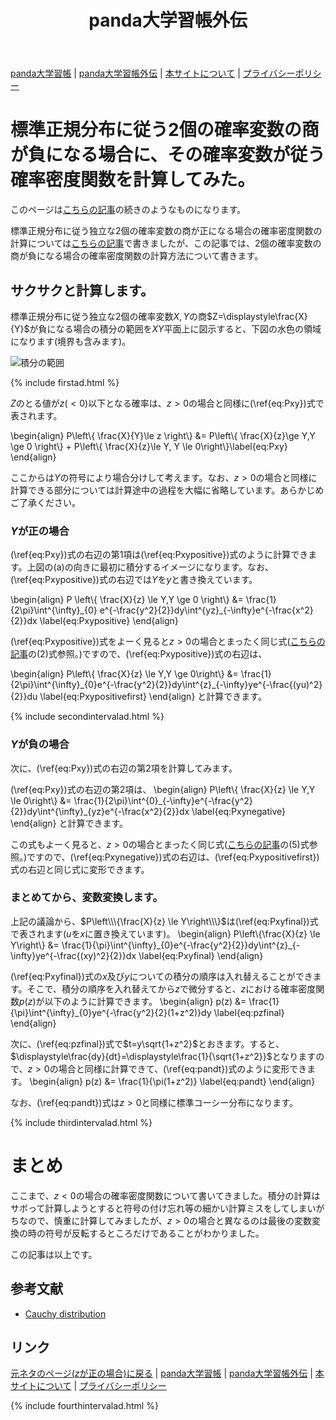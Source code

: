 ﻿---
title: panda大学習帳外伝
description: 標準正規分布に従う独立な2個の確率変数の商が負になる場合に、その確率変数が従う確率密度関数を計算してみた。
mathjax: true
encoding: UTF-8
---
[panda大学習帳](https://pandanote.info/) \| [panda大学習帳外伝](https://sidestory.pandanote.info/) \| [本サイトについて](https://sidestory.pandanote.info/about/) \| [プライバシーポリシー](https://pandanote.info/?page_id=69)

# 標準正規分布に従う2個の確率変数の商が負になる場合に、その確率変数が従う確率密度関数を計算してみた。
このページは[こちらの記事](https://pandanote.info/?p=3810)の続きのようなものになります。

標準正規分布に従う独立な2個の確率変数の商が正になる場合の確率密度関数の計算については[こちらの記事](https://pandanote.info/?p=3810)で書きましたが、この記事では、2個の確率変数の商が負になる場合の確率密度関数の計算方法について書きます。

## サクサクと計算します。
標準正規分布に従う独立な2個の確率変数$X,Y$の商$Z=\displaystyle\frac{X}{Y}$が負になる場合の積分の範囲を$XY$平面上に図示すると、下図の水色の領域になります(境界も含みます)。

![積分の範囲]({{site.baseurl}}/img/quotient_of_normal_distribution_negative.png)

{% include firstad.html %}

$Z$のとる値が$z(<0)$以下となる確率は、$z>0$の場合と同様に(\ref{eq:Pxy})式で表されます。

\begin{align}
P\left\\\{ \frac{X}{Y}\le z \right\\\} &= P\left\\\{ \frac{X}{z}\ge Y,Y \ge 0 \right\\\} + P\left\\\{ \frac{X}{z}\le Y, Y \le 0\right\\\}\label{eq:Pxy}
\end{align}

ここからは$Y$の符号により場合分けして考えます。なお、$z>0$の場合と同様に計算できる部分については計算途中の過程を大幅に省略しています。あらかじめご了承ください。
### $Y$が正の場合
(\ref{eq:Pxy})式の右辺の第1項は(\ref{eq:Pxypositive})式のように計算できます。上図の(a)の向きに最初に積分するイメージになります。なお、(\ref{eq:Pxypositive})式の右辺では$Y$を$y$と書き換えています。

\begin{align}
P \left\\\{ \frac{X}{z} \le Y,Y \ge 0 \right\\\} &= \frac{1}{2\pi}\int^{\infty}\_{0} e^{-\frac{y^2}{2}}dy\int^{yz}\_{-\infty}e^{-\frac{x^2}{2}}dx \label{eq:Pxypositive}
\end{align}

(\ref{eq:Pxypositive})式をよーく見ると$z>0$の場合とまったく同じ式([こちらの記事](https://pandanote.info/?p=3810)の(2)式参照。)ですので、(\ref{eq:Pxypositive})式の右辺は、

\begin{align}
P\left\\\{ \frac{X}{z} \le Y,Y \ge 0\right\\\} &= \frac{1}{2\pi}\int^{\infty}\_{0}e^{-\frac{y^2}{2}}dy\int^{z}\_{-\infty}ye^{-\frac{(yu)^2}{2}}du \label{eq:Pxypositivefirst}
\end{align}
と計算できます。

{% include secondintervalad.html %}

### $Y$が負の場合
次に、(\ref{eq:Pxy})式の右辺の第2項を計算してみます。

(\ref{eq:Pxy})式の右辺の第2項は、
\begin{align}
P\left\\\{ \frac{X}{z} \le Y,Y \le 0\right\\\} &= \frac{1}{2\pi}\int^{0}\_{-\infty}e^{-\frac{y^2}{2}}dy\int^{\infty}\_{yz}e^{-\frac{x^2}{2}}dx \label{eq:Pxynegative}
\end{align}
と計算できます。

この式もよーく見ると、$z>0$の場合とまったく同じ式([こちらの記事](https://pandanote.info/?p=3810)の(5)式参照。)ですので、(\ref{eq:Pxynegative})式の右辺は、(\ref{eq:Pxypositivefirst})式の右辺と同じ式に変形できます。
### まとめてから、変数変換します。
上記の議論から、$P\left\\\{\frac{X}{z} \le Y\right\\\}$は(\ref{eq:Pxyfinal})式で表されます($u$を$x$に置き換えています)。
\begin{align}
P\left\\\{\frac{X}{z} \le Y\right\\\} &= \frac{1}{\pi}\int^{\infty}\_{0}e^{-\frac{y^2}{2}}dy\int^{z}\_{-\infty}ye^{-\frac{(xy)^2}{2}}dx \label{eq:Pxyfinal}
\end{align}

(\ref{eq:Pxyfinal})式の$x$及び$y$についての積分の順序は入れ替えることができます。そこで、積分の順序を入れ替えてから$z$で微分すると、$z$における確率密度関数$p(z)$が以下のように計算できます。
\begin{align}
p(z) &= \frac{1}{\pi}\int^{\infty}\_{0}ye^{-\frac{y^2}{2}(1+z^2)}dy \label{eq:pzfinal}
\end{align}

次に、(\ref{eq:pzfinal})式で$t=y\sqrt{1+z^2}$とおきます。すると、$\displaystyle\frac{dy}{dt}=\displaystyle\frac{1}{\sqrt{1+z^2}}$となりますので、$z>0$の場合と同様に計算できて、(\ref{eq:pandt})式のように変形できます。
\begin{align}
p(z) &= \frac{1}{\pi(1+z^2)} \label{eq:pandt}
\end{align}

なお、(\ref{eq:pandt})式は$z>0$と同様に標準コーシー分布になります。

{% include thirdintervalad.html %}

# まとめ
ここまで、$z<0$の場合の確率密度関数について書いてきました。積分の計算はサボって計算しようとすると符号の付け忘れ等の細かい計算ミスをしてしまいがちなので、慎重に計算してみましたが、$z>0$の場合と異なるのは最後の変数変換の時の符号が反転するところだけであることがわかりました。

この記事は以上です。

## 参考文献

* [Cauchy distribution](https://en.wikipedia.org/wiki/Cauchy_distribution)

## リンク 
[元ネタのページ($z$が正の場合)に戻る](https://pandanote.info/?p=3810) \| [panda大学習帳](https://pandanote.info/) \| [panda大学習帳外伝](https://sidestory.pandanote.info/) \| [本サイトについて](https://sidestory.pandanote.info/about/) \| [プライバシーポリシー](https://pandanote.info/?page_id=69)

{% include fourthintervalad.html %}
